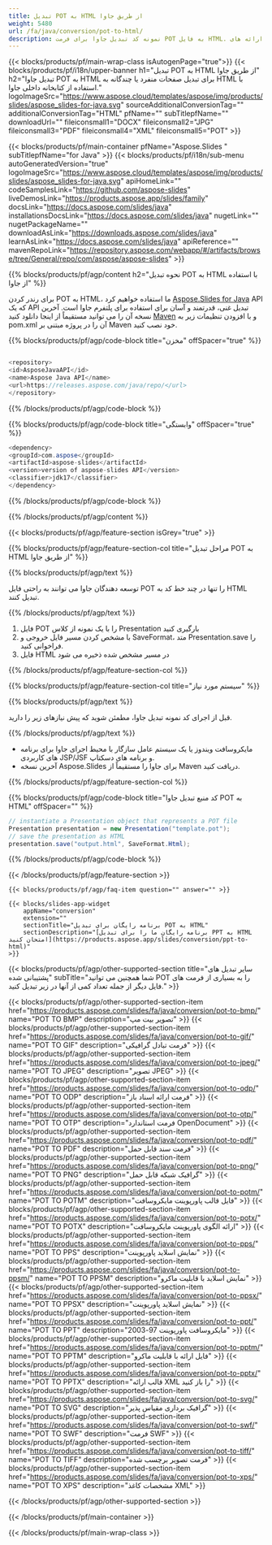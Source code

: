 ```yaml
---
title: تبدیل POT به HTML از طریق جاوا
weight: 5480
url: /fa/java/conversion/pot-to-html/ 
description: نمونه کد تبدیل جاوا برای فرمت POT به فایل HTML. از این کد مثال برای صدور پاورپوینت و ارائه های OpenOffice به HTML در هر برنامه مبتنی بر وب یا دسکتاپ جاوا استفاده کنید.
---
```


{{< blocks/products/pf/main-wrap-class isAutogenPage="true">}}
{{< blocks/products/pf/i18n/upper-banner h1="تبدیل POT به HTML از طریق جاوا" h2="تبدیل جاوا POT به HTML برای تبدیل صفحات منفرد یا چندگانه به HTML با استفاده از کتابخانه داخلی جاوا." logoImageSrc="https://www.aspose.cloud/templates/aspose/img/products/slides/aspose_slides-for-java.svg" sourceAdditionalConversionTag="" additionalConversionTag="HTML" pfName="" subTitlepfName="" downloadUrl="" fileiconsmall1="DOCX" fileiconsmall2="JPG" fileiconsmall3="PDF" fileiconsmall4="XML" fileiconsmall5="POT" >}}

{{< blocks/products/pf/main-container pfName="Aspose.Slides " subTitlepfName="for Java" >}}
{{< blocks/products/pf/i18n/sub-menu autoGeneratedVersion="true" logoImageSrc="https://www.aspose.cloud/templates/aspose/img/products/slides/aspose_slides-for-java.svg" apiHomeLink="" codeSamplesLink="https://github.com/aspose-slides" liveDemosLink="https://products.aspose.app/slides/family" docsLink="https://docs.aspose.com/slides/java" installationsDocsLink="https://docs.aspose.com/slides/java" nugetLink="" nugetPackageName="" downloadAsLink="https://downloads.aspose.com/slides/java" learnAsLink="https://docs.aspose.com/slides/java" apiReference="" mavenRepoLink="https://repository.aspose.com/webapp/#/artifacts/browse/tree/General/repo/com/aspose/aspose-slides" >}}

{{% blocks/products/pf/agp/content h2="نحوه تبدیل POT به HTML با استفاده از جاوا" %}}

 برای رندر کردن POT به HTML، ما استفاده خواهیم کرد
 [Aspose.Slides for Java](https://products.aspose.com/slides/fa/java)
 API که یک API تبدیل غنی، قدرتمند و آسان برای استفاده برای پلتفرم جاوا است. آخرین نسخه آن را می توانید مستقیماً از اینجا دانلود کنید
 [Maven](https://repository.aspose.com/webapp/#/artifacts/browse/tree/General/repo/com/aspose/aspose-slides)
 و با افزودن تنظیمات زیر به pom.xml آن را در پروژه مبتنی بر Maven خود نصب کنید.

{{% blocks/products/pf/agp/code-block title="مخزن" offSpacer="true" %}}

```cs

<repository>
<id>AsposeJavaAPI</id>
<name>Aspose Java API</name>
<url>https://releases.aspose.com/java/repo/</url>
</repository>

```

{{% /blocks/products/pf/agp/code-block %}}

{{% blocks/products/pf/agp/code-block title="وابستگی" offSpacer="true" %}}

```cs
<dependency>
<groupId>com.aspose</groupId>
<artifactId>aspose-slides</artifactId>
<version>version of aspose-slides API</version>
<classifier>jdk17</classifier>
</dependency>

```

{{% /blocks/products/pf/agp/code-block %}}

{{% /blocks/products/pf/agp/content %}}

{{< blocks/products/pf/agp/feature-section isGrey="true" >}}

{{% blocks/products/pf/agp/feature-section-col title="مراحل تبدیل POT به HTML از طریق جاوا" %}}

{{% blocks/products/pf/agp/text %}}

 توسعه دهندگان جاوا می توانند به راحتی فایل POT را تنها در چند خط کد به HTML تبدیل کنند.

{{% /blocks/products/pf/agp/text %}}

1. فایل POT را با یک نمونه از کلاس Presentation بارگیری کنید
1. با مشخص کردن مسیر فایل خروجی و SaveFormat، متد Presentation.save را فراخوانی کنید.
1. فایل HTML در مسیر مشخص شده ذخیره می شود

{{% /blocks/products/pf/agp/feature-section-col %}}

{{% blocks/products/pf/agp/feature-section-col title="سیستم مورد نیاز" %}}

{{% blocks/products/pf/agp/text %}}

 قبل از اجرای کد نمونه تبدیل جاوا، مطمئن شوید که پیش نیازهای زیر را دارید.

{{% /blocks/products/pf/agp/text %}}

- مایکروسافت ویندوز یا یک سیستم عامل سازگار با محیط اجرای جاوا برای برنامه های کاربردی JSP/JSF و برنامه های دسکتاپ.
- آخرین نسخه Aspose.Slides برای جاوا را مستقیماً از Maven دریافت کنید.

{{% /blocks/products/pf/agp/feature-section-col %}}

{{% blocks/products/pf/agp/code-block title="کد منبع تبدیل جاوا POT به HTML" offSpacer="" %}}

```cs
// instantiate a Presentation object that represents a POT file
Presentation presentation = new Presentation("template.pot");
// save the presentation as HTML
presentation.save("output.html", SaveFormat.Html);   

```

{{% /blocks/products/pf/agp/code-block %}}

{{< /blocks/products/pf/agp/feature-section >}}

    {{< blocks/products/pf/agp/faq-item question="" answer="" >}}
 

<!-- aboutfile Starts -->

<!-- aboutfile Ends -->

    {{< blocks/slides-app-widget 
        appName="conversion"
        extension=""
        sectionTitle="برنامه رایگان برای تبدیل POT به HTML" 
        sectionDescription="[برنامه رایگان ما را برای تبدیل PPT به HTML امتحان کنید](https://products.aspose.app/slides/conversion/ppt-to-html)" 
    >}}
    
{{< blocks/products/pf/agp/other-supported-section title="سایر تبدیل های پشتیبانی شده" subTitle="شما همچنین می توانید POT را به بسیاری از فرمت های فایل دیگر از جمله تعداد کمی از آنها در زیر تبدیل کنید." >}}

{{< blocks/products/pf/agp/other-supported-section-item href="https://products.aspose.com/slides/fa/java/conversion/pot-to-bmp/" name="POT TO BMP" description="تصویر بیت مپ" >}}
{{< blocks/products/pf/agp/other-supported-section-item href="https://products.aspose.com/slides/fa/java/conversion/pot-to-gif/" name="POT TO GIF" description="فرمت تبادل گرافیکی" >}}
{{< blocks/products/pf/agp/other-supported-section-item href="https://products.aspose.com/slides/fa/java/conversion/pot-to-jpeg/" name="POT TO JPEG" description="تصویر JPEG" >}}
{{< blocks/products/pf/agp/other-supported-section-item href="https://products.aspose.com/slides/fa/java/conversion/pot-to-odp/" name="POT TO ODP" description="فرمت ارائه اسناد باز" >}}
{{< blocks/products/pf/agp/other-supported-section-item href="https://products.aspose.com/slides/fa/java/conversion/pot-to-otp/" name="POT TO OTP" description="فرمت استاندارد OpenDocument" >}}
{{< blocks/products/pf/agp/other-supported-section-item href="https://products.aspose.com/slides/fa/java/conversion/pot-to-pdf/" name="POT TO PDF" description="فرمت سند قابل حمل" >}}
{{< blocks/products/pf/agp/other-supported-section-item href="https://products.aspose.com/slides/fa/java/conversion/pot-to-png/" name="POT TO PNG" description="گرافیک شبکه قابل حمل" >}}
{{< blocks/products/pf/agp/other-supported-section-item href="https://products.aspose.com/slides/fa/java/conversion/pot-to-potm/" name="POT TO POTM" description="فایل قالب پاورپوینت مایکروسافت" >}}
{{< blocks/products/pf/agp/other-supported-section-item href="https://products.aspose.com/slides/fa/java/conversion/pot-to-potx/" name="POT TO POTX" description="ارائه الگوی پاورپوینت مایکروسافت" >}}
{{< blocks/products/pf/agp/other-supported-section-item href="https://products.aspose.com/slides/fa/java/conversion/pot-to-pps/" name="POT TO PPS" description="نمایش اسلاید پاورپوینت" >}}
{{< blocks/products/pf/agp/other-supported-section-item href="https://products.aspose.com/slides/fa/java/conversion/pot-to-ppsm/" name="POT TO PPSM" description="نمایش اسلاید با قابلیت ماکرو" >}}
{{< blocks/products/pf/agp/other-supported-section-item href="https://products.aspose.com/slides/fa/java/conversion/pot-to-ppsx/" name="POT TO PPSX" description="نمایش اسلاید پاورپوینت" >}}
{{< blocks/products/pf/agp/other-supported-section-item href="https://products.aspose.com/slides/fa/java/conversion/pot-to-ppt/" name="POT TO PPT" description="مایکروسافت پاورپوینت 97-2003" >}}
{{< blocks/products/pf/agp/other-supported-section-item href="https://products.aspose.com/slides/fa/java/conversion/pot-to-pptm/" name="POT TO PPTM" description="فایل ارائه با قابلیت ماکرو" >}}
{{< blocks/products/pf/agp/other-supported-section-item href="https://products.aspose.com/slides/fa/java/conversion/pot-to-pptx/" name="POT TO PPTX" description="قالب ارائه XML را باز کنید" >}}
{{< blocks/products/pf/agp/other-supported-section-item href="https://products.aspose.com/slides/fa/java/conversion/pot-to-svg/" name="POT TO SVG" description="گرافیک برداری مقیاس پذیر" >}}
{{< blocks/products/pf/agp/other-supported-section-item href="https://products.aspose.com/slides/fa/java/conversion/pot-to-swf/" name="POT TO SWF" description="فرمت SWF" >}}
{{< blocks/products/pf/agp/other-supported-section-item href="https://products.aspose.com/slides/fa/java/conversion/pot-to-tiff/" name="POT TO TIFF" description="فرمت تصویر برچسب شده" >}}
{{< blocks/products/pf/agp/other-supported-section-item href="https://products.aspose.com/slides/fa/java/conversion/pot-to-xps/" name="POT TO XPS" description="مشخصات کاغذ XML" >}}

{{< /blocks/products/pf/agp/other-supported-section >}}

{{< /blocks/products/pf/main-container >}}
    
{{< /blocks/products/pf/main-wrap-class >}}